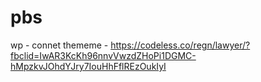 # pbs
wp - connet thememe - https://codeless.co/regn/lawyer/?fbclid=IwAR3KcKh96nnvVwzdZHoPi1DGMC-hMpzkvJOhdYJry7IouHhFflREzOukIyI
